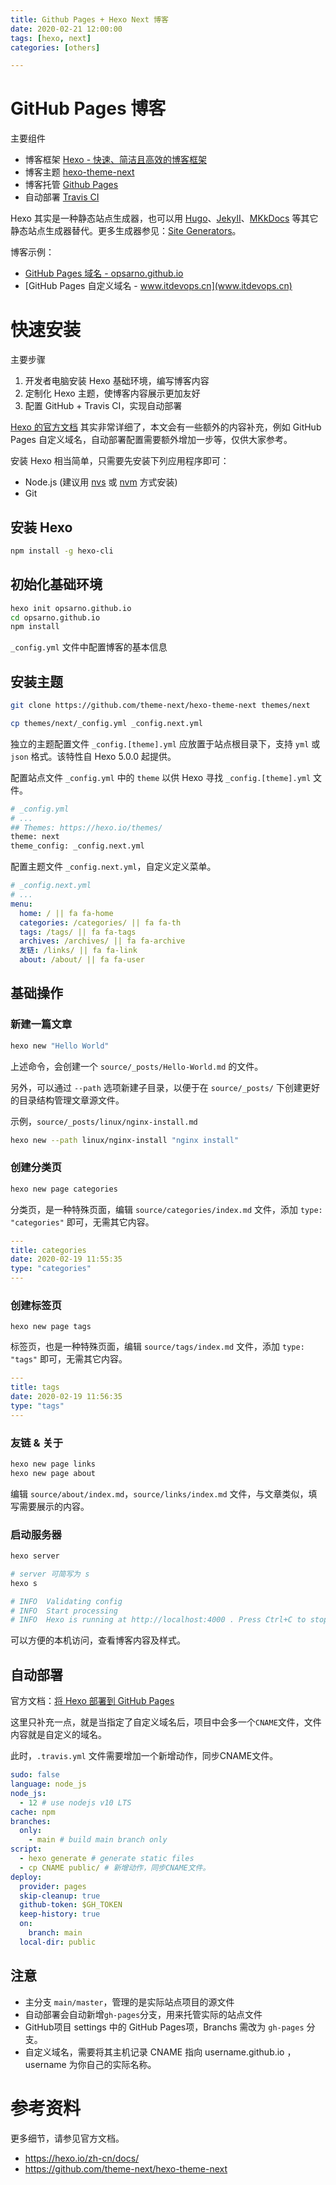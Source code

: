 ```yaml
---
title: Github Pages + Hexo Next 博客
date: 2020-02-21 12:00:00
tags: [hexo, next]
categories: [others]

---
```

# GitHub Pages 博客
主要组件
- 博客框架 [Hexo - 快速、简洁且高效的博客框架](https://hexo.io/zh-cn/)
- 博客主题 [hexo-theme-next](https://github.com/theme-next/hexo-theme-next)
- 博客托管 [Github Pages](https://pages.github.com/)
- 自动部署 [Travis CI](https://travis-ci.com/)

Hexo 其实是一种静态站点生成器，也可以用 [Hugo](https://gohugo.io/)、[JekyII](https://jekyllrb.com/)、[MKkDocs](https://www.mkdocs.org/) 等其它静态站点生成器替代。更多生成器参见：[Site Generators](https://jamstack.org/generators/)。

博客示例：
- [GitHub Pages 域名 - opsarno.github.io](opsarno.github.io)
- [GitHub Pages 自定义域名 - www.itdevops.cn](www.itdevops.cn) 
<!--more-->

# 快速安装
主要步骤
1. 开发者电脑安装 Hexo 基础环境，编写博客内容
2. 定制化 Hexo 主题，使博客内容展示更加友好
3. 配置 GitHub + Travis CI，实现自动部署

[Hexo 的官方文档](https://hexo.io/zh-cn/docs/) 其实非常详细了，本文会有一些额外的内容补充，例如 GitHub Pages 自定义域名，自动部署配置需要额外增加一步等，仅供大家参考。


安装 Hexo 相当简单，只需要先安装下列应用程序即可：
- Node.js (建议用 [nvs](https://github.com/jasongin/nvs/) 或 [nvm](https://github.com/nvm-sh/nvm) 方式安装)
- Git

## 安装 Hexo
```bash
npm install -g hexo-cli
```

## 初始化基础环境
```bash
hexo init opsarno.github.io
cd opsarno.github.io
npm install
```

`_config.yml` 文件中配置博客的基本信息


## 安装主题
```bash
git clone https://github.com/theme-next/hexo-theme-next themes/next

cp themes/next/_config.yml _config.next.yml
```
独立的主题配置文件  `_config.[theme].yml`  应放置于站点根目录下，支持 `yml` 或 `json` 格式。该特性自 Hexo 5.0.0 起提供。


配置站点文件 `_config.yml` 中的 `theme` 以供 Hexo 寻找 `_config.[theme].yml` 文件。
```bash
# _config.yml
# ...
## Themes: https://hexo.io/themes/
theme: next
theme_config: _config.next.yml
```

配置主题文件 `_config.next.yml`，自定义定义菜单。
```yml
# _config.next.yml
# ...
menu:
  home: / || fa fa-home
  categories: /categories/ || fa fa-th
  tags: /tags/ || fa fa-tags
  archives: /archives/ || fa fa-archive
  友链: /links/ || fa fa-link
  about: /about/ || fa fa-user
```

## 基础操作

### 新建一篇文章
```bash
hexo new "Hello World"
```
上述命令，会创建一个 `source/_posts/Hello-World.md` 的文件。

另外，可以通过 `--path` 选项新建子目录，以便于在 `source/_posts/` 下创建更好的目录结构管理文章源文件。

示例，`source/_posts/linux/nginx-install.md`
```bash
hexo new --path linux/nginx-install "nginx install"
```

### 创建分类页
```bash
hexo new page categories
```

分类页，是一种特殊页面，编辑 `source/categories/index.md` 文件，添加  `type: "categories"` 即可，无需其它内容。
```yml
---
title: categories
date: 2020-02-19 11:55:35
type: "categories"
---
```

### 创建标签页
```
hexo new page tags
```

标签页，也是一种特殊页面，编辑 `source/tags/index.md` 文件，添加 `type: "tags"` 即可，无需其它内容。
```yml
---
title: tags
date: 2020-02-19 11:56:35
type: "tags"
---
```

### 友链 & 关于
```bash
hexo new page links
hexo new page about
```

编辑 `source/about/index.md`，`source/links/index.md` 文件，与文章类似，填写需要展示的内容。


### 启动服务器
```bash
hexo server

# server 可简写为 s
hexo s

# INFO  Validating config
# INFO  Start processing
# INFO  Hexo is running at http://localhost:4000 . Press Ctrl+C to stop.
```
可以方便的本机访问，查看博客内容及样式。


## 自动部署
官方文档：[将 Hexo 部署到 GitHub Pages](https://hexo.io/zh-cn/docs/github-pages)

这里只补充一点，就是当指定了自定义域名后，项目中会多一个`CNAME`文件，文件内容就是自定义的域名。

此时，`.travis.yml` 文件需要增加一个新增动作，同步CNAME文件。
```yml
sudo: false
language: node_js
node_js:
  - 12 # use nodejs v10 LTS
cache: npm
branches:
  only:
    - main # build main branch only
script:
  - hexo generate # generate static files
  - cp CNAME public/ # 新增动作，同步CNAME文件。
deploy:
  provider: pages
  skip-cleanup: true
  github-token: $GH_TOKEN
  keep-history: true
  on:
    branch: main
  local-dir: public
```

## 注意
- 主分支 `main/master`，管理的是实际站点项目的源文件
- 自动部署会自动新增`gh-pages`分支，用来托管实际的站点文件
- GitHub项目 settings 中的 GitHub Pages项，Branchs 需改为 `gh-pages` 分支。
- 自定义域名，需要将其主机记录 CNAME 指向 username.github.io ，username 为你自己的实际名称。

# 参考资料
更多细节，请参见官方文档。
- https://hexo.io/zh-cn/docs/
- https://github.com/theme-next/hexo-theme-next
